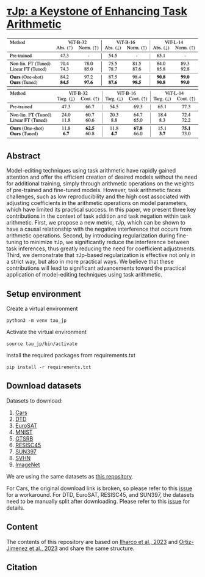 # [$\tau$Jp: a Keystone of Enhancing Task Arithmetic]()

![](images/addition.png)
![](images/negation.png)


## Abstract
Model-editing techniques using task arithmetic have rapidly gained attention and offer the efficient creation of desired models without the need for additional training, simply through arithmetic operations on the weights of pre-trained and fine-tuned models. 
However, task arithmetic faces challenges, such as low reproducibility and the high cost associated with adjusting coefficients in the arithmetic operations on model parameters, which have limited its practical success. 
In this paper, we present three key contributions in the context of task addition and task negation within task arithmetic.
First, we propose a new metric, $\tau$Jp, which can be shown to have a causal relationship with the negative interference that occurs from arithmetic operations. Second, by introducing regularization during fine-tuning to minimize $\tau$Jp, we significantly reduce the interference between task inferences, thus greatly reducing the need for coefficient adjustments. Third, we demonstrate that $\tau$Jp-based regularization is effective not only in a strict way, but also in more practical ways.
We believe that these contributions will lead to significant advancements toward the practical application of model-editing techniques using task arithmetic.

## Setup environment
Create a virtual environment
```
python3 -m venv tau_jp
```
Activate the virtual environment
```
source tau_jp/bin/activate
```
Install the required packages from requirements.txt
```
pip install -r requirements.txt
```

## Download datasets
Datasets to download:
1. [Cars](https://www.cv-foundation.org/openaccess/content_iccv_workshops_2013/W19/html/Krause_3D_Object_Representations_2013_ICCV_paper.html)
2. [DTD](https://openaccess.thecvf.com/content_cvpr_2014/html/Cimpoi_Describing_Textures_in_2014_CVPR_paper.html)
3. [EuroSAT](https://ieeexplore.ieee.org/abstract/document/8736785)
4. [MNIST](https://yann.lecun.com/exdb/mnist/)
5. [GTSRB](https://ieeexplore.ieee.org/abstract/document/6033395?casa_token=MLJHRCUz8OIAAAAA:9ZMwyQ50HzTzmSkEN1_HBYOFNzPazeKICIKKd3t6g-VgtGc5c7U5tphTVEykAsbcViJUXYFr7UcE)
6. [RESISC45](https://ieeexplore.ieee.org/abstract/document/7891544?casa_token=ZOFbRb8TSDUAAAAA:83ANrYS19nlCWRtLylfeuqD3akKWlSeGE86H0gTFcQkRlENegFj9Brgt-dSBDl_MUcZiUPpdcljp)
7. [SUN397](https://link.springer.com/article/10.1007/s11263-014-0748-y)
8. [SVHN](https://research.google/pubs/reading-digits-in-natural-images-with-unsupervised-feature-learning/)
9. [ImageNet](https://ieeexplore.ieee.org/document/5206848)

We are using the same datasets as [this repository](https://github.com/mlfoundations/task_vectors).

For Cars, the original download link is broken, so please refer to this [issue](https://github.com/pytorch/vision/issues/7545) for a workaround. For DTD, EuroSAT, RESISC45, and SUN397, the datasets need to be manually split after downloading. Please refer to this [issue](https://github.com/mlfoundations/task_vectors/issues/1) for details.

## Content
The contents of this repository are based on [Ilharco et al., 2023](https://github.com/mlfoundations/task_vectors) and [Ortiz-Jimenez et al., 2023](https://github.com/gortizji/tangent_task_arithmetic) and share the same structure.

<!-- 
## Paper Authors
[Kotaro Yoshida](https://github.com/katoro8989)

[Yuji Naraki](https://github.com/yujisw)

[Ryosuke Yamaki](https://github.com/Ryosuke-Yamaki)

[Takahumi Horie](https://github.com/NotWeButRun)

[Ryotaro Shimizu](https://github.com/jchanxtarov)

[Yuki Saito](https://github.com/wildsnowman)

[Hiroki Naganuma](https://github.com/Hiroki11x)
-->


## Citation

```

```
